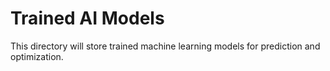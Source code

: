 # Trained AI Models
This directory will store trained machine learning models for prediction and optimization.
